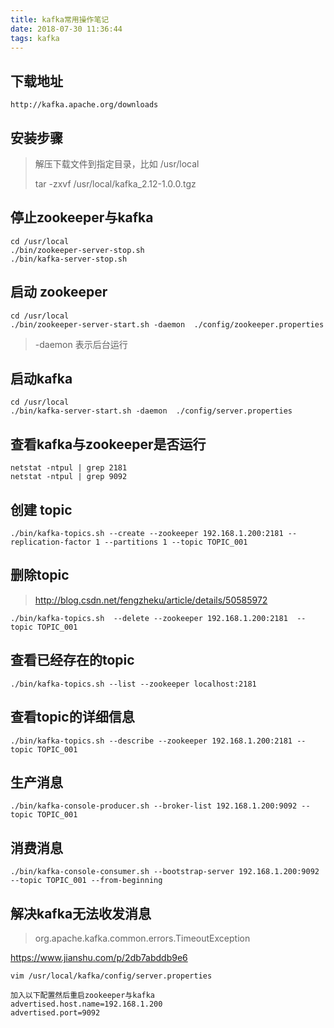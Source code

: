 ```yaml
---
title: kafka常用操作笔记
date: 2018-07-30 11:36:44
tags: kafka
---
```


## 下载地址

```http
http://kafka.apache.org/downloads
```

## 安装步骤

> 解压下载文件到指定目录，比如 /usr/local
>
> tar -zxvf /usr/local/kafka_2.12-1.0.0.tgz

## 停止zookeeper与kafka

```shell
cd /usr/local
./bin/zookeeper-server-stop.sh
./bin/kafka-server-stop.sh
```



## 启动 zookeeper

```shell
cd /usr/local
./bin/zookeeper-server-start.sh -daemon  ./config/zookeeper.properties
```

> -daemon 表示后台运行

## 启动kafka

```shell
cd /usr/local
./bin/kafka-server-start.sh -daemon  ./config/server.properties
```

## 查看kafka与zookeeper是否运行

```
netstat -ntpul | grep 2181
netstat -ntpul | grep 9092
```

## 创建 topic

```shell
./bin/kafka-topics.sh --create --zookeeper 192.168.1.200:2181 --replication-factor 1 --partitions 1 --topic TOPIC_001
```

## 删除topic

> http://blog.csdn.net/fengzheku/article/details/50585972

```shell
./bin/kafka-topics.sh  --delete --zookeeper 192.168.1.200:2181  --topic TOPIC_001
```

## 查看已经存在的topic

```shell
./bin/kafka-topics.sh --list --zookeeper localhost:2181
```

## 查看topic的详细信息

```shell
./bin/kafka-topics.sh --describe --zookeeper 192.168.1.200:2181 --topic TOPIC_001
```

## 生产消息

```shell
./bin/kafka-console-producer.sh --broker-list 192.168.1.200:9092 --topic TOPIC_001
```

##  消费消息

```shell
./bin/kafka-console-consumer.sh --bootstrap-server 192.168.1.200:9092 --topic TOPIC_001 --from-beginning
```



## 解决kafka无法收发消息

> org.apache.kafka.common.errors.TimeoutException

https://www.jianshu.com/p/2db7abddb9e6

```shell
vim /usr/local/kafka/config/server.properties

加入以下配置然后重启zookeeper与kafka
advertised.host.name=192.168.1.200
advertised.port=9092
```